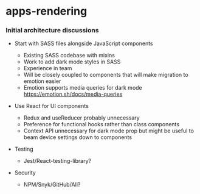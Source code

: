 # apps-rendering

### Initial architecture discussions 

- Start with SASS files alongside JavaScript components
  - Existing SASS codebase with mixins
  - Work to add dark mode styles in SASS
  - Experience in team
  - Will be closely coupled to components that will make migration to emotion easier
  - Emotion supports media queries for dark mode https://emotion.sh/docs/media-queries

- Use React for UI components
  - Redux and useReducer probably unnecessary
  - Preference for functional hooks rather than class components
  - Context API unnecessary for dark mode prop but might be useful to beam device settings down to components

- Testing
  - Jest/React-testing-library?

- Security
  - NPM/Snyk/GitHub/All?
